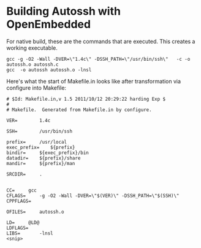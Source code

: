 # Building Autossh with OpenEmbedded #

For native build, these are the commands that are executed. This creates a working executable.

    gcc -g -O2 -Wall -DVER=\"1.4c\" -DSSH_PATH=\"/usr/bin/ssh\"   -c -o autossh.o autossh.c
    gcc  -o autossh autossh.o -lnsl

Here's what the start of Makefile.in looks like after transformation via configure into Makefile:

    # $Id: Makefile.in,v 1.5 2011/10/12 20:29:22 harding Exp $
    #
    # Makefile.  Generated from Makefile.in by configure.
    
    VER=        1.4c
    
    SSH=        /usr/bin/ssh
    
    prefix=     /usr/local
    exec_prefix=    ${prefix}
    bindir=     ${exec_prefix}/bin
    datadir=    ${prefix}/share
    mandir=     ${prefix}/man
    
    SRCDIR=     .
    
    
    CC=     gcc
    CFLAGS=     -g -O2 -Wall -DVER=\"$(VER)\" -DSSH_PATH=\"$(SSH)\"
    CPPFLAGS=
    
    OFILES=     autossh.o
    
    LD=     @LD@
    LDFLAGS=
    LIBS=       -lnsl
    <snip>

